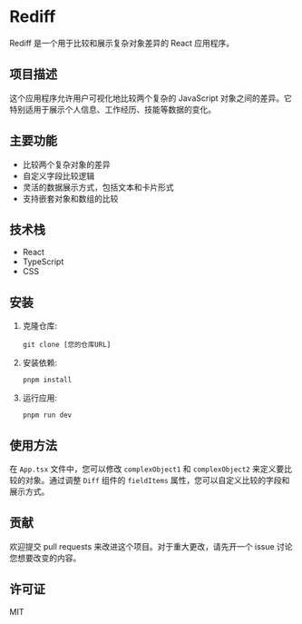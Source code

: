 # Rediff

Rediff 是一个用于比较和展示复杂对象差异的 React 应用程序。

## 项目描述

这个应用程序允许用户可视化地比较两个复杂的 JavaScript 对象之间的差异。它特别适用于展示个人信息、工作经历、技能等数据的变化。

## 主要功能

- 比较两个复杂对象的差异
- 自定义字段比较逻辑
- 灵活的数据展示方式，包括文本和卡片形式
- 支持嵌套对象和数组的比较

## 技术栈

- React
- TypeScript
- CSS

## 安装

1. 克隆仓库:

   ```
   git clone [您的仓库URL]
   ```

2. 安装依赖:

   ```
   pnpm install
   ```

3. 运行应用:
   ```
   pnpm run dev
   ```

## 使用方法

在 `App.tsx` 文件中，您可以修改 `complexObject1` 和 `complexObject2` 来定义要比较的对象。通过调整 `Diff` 组件的 `fieldItems` 属性，您可以自定义比较的字段和展示方式。

## 贡献

欢迎提交 pull requests 来改进这个项目。对于重大更改，请先开一个 issue 讨论您想要改变的内容。

## 许可证

MIT
